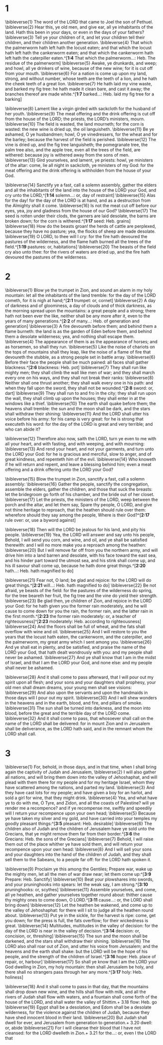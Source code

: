 # 1 
\bibleverse{1} The word of the LORD that came to Joel the son of Pethuel. \bibleverse{2} Hear this, ye old men, and give ear, all ye inhabitants of the land. Hath this been in your days, or even in the days of your fathers? \bibleverse{3} Tell ye your children of it, and let your children tell their children, and their children another generation. \bibleverse{4} That which the palmerworm hath left hath the locust eaten; and that which the locust hath left hath the cankerworm eaten; and that which the cankerworm hath left hath the caterpiller eaten.^[**1:4** That which the palmerworm…: Heb. The residue of the palmerworm] \bibleverse{5} Awake, ye drunkards, and weep; and howl, all ye drinkers of wine, because of the new wine; for it is cut off from your mouth. \bibleverse{6} For a nation is come up upon my land, strong, and without number, whose teeth are the teeth of a lion, and he hath the cheek teeth of a great lion. \bibleverse{7} He hath laid my vine waste, and barked my fig tree: he hath made it clean bare, and cast it away; the branches thereof are made white.^[**1:7** barked…: Heb. laid my fig tree for a barking] 



\bibleverse{8} Lament like a virgin girded with sackcloth for the husband of her youth. \bibleverse{9} The meat offering and the drink offering is cut off from the house of the LORD; the priests, the LORD’s ministers, mourn. \bibleverse{10} The field is wasted, the land mourneth; for the corn is wasted: the new wine is dried up, the oil languisheth. \bibleverse{11} Be ye ashamed, O ye husbandmen; howl, O ye vinedressers, for the wheat and for the barley; because the harvest of the field is perished. \bibleverse{12} The vine is dried up, and the fig tree languisheth; the pomegranate tree, the palm tree also, and the apple tree, even all the trees of the field, are withered: because joy is withered away from the sons of men. \bibleverse{13} Gird yourselves, and lament, ye priests: howl, ye ministers of the altar: come, lie all night in sackcloth, ye ministers of my God: for the meat offering and the drink offering is withholden from the house of your God. 

\bibleverse{14} Sanctify ye a fast, call a solemn assembly, gather the elders and all the inhabitants of the land into the house of the LORD your God, and cry unto the LORD,^[**1:14** solemn…: or, day of restraint] \bibleverse{15} Alas for the day! for the day of the LORD is at hand, and as a destruction from the Almighty shall it come. \bibleverse{16} Is not the meat cut off before our eyes, yea, joy and gladness from the house of our God? \bibleverse{17} The seed is rotten under their clods, the garners are laid desolate, the barns are broken down; for the corn is withered.^[**1:17** seed: Heb. grains] \bibleverse{18} How do the beasts groan! the herds of cattle are perplexed, because they have no pasture; yea, the flocks of sheep are made desolate. \bibleverse{19} O LORD, to thee will I cry: for the fire hath devoured the pastures of the wilderness, and the flame hath burned all the trees of the field.^[**1:19** pastures: or, habitations] \bibleverse{20} The beasts of the field cry also unto thee: for the rivers of waters are dried up, and the fire hath devoured the pastures of the wilderness.


 

# 2 
\bibleverse{1} Blow ye the trumpet in Zion, and sound an alarm in my holy mountain: let all the inhabitants of the land tremble: for the day of the LORD cometh, for it is nigh at hand;^[**2:1** trumpet: or, cornet] \bibleverse{2} A day of darkness and of gloominess, a day of clouds and of thick darkness, as the morning spread upon the mountains: a great people and a strong; there hath not been ever the like, neither shall be any more after it, even to the years of many generations.^[**2:2** of many…: Heb. of generation and generation] \bibleverse{3} A fire devoureth before them; and behind them a flame burneth: the land is as the garden of Eden before them, and behind them a desolate wilderness; yea, and nothing shall escape them. \bibleverse{4} The appearance of them is as the appearance of horses; and as horsemen, so shall they run. \bibleverse{5} Like the noise of chariots on the tops of mountains shall they leap, like the noise of a flame of fire that devoureth the stubble, as a strong people set in battle array. \bibleverse{6} Before their face the people shall be much pained: all faces shall gather blackness.^[**2:6** blackness: Heb. pot] \bibleverse{7} They shall run like mighty men; they shall climb the wall like men of war; and they shall march every one on his ways, and they shall not break their ranks: \bibleverse{8} Neither shall one thrust another; they shall walk every one in his path: and when they fall upon the sword, they shall not be wounded.^[**2:8** sword: or, dart] \bibleverse{9} They shall run to and fro in the city; they shall run upon the wall, they shall climb up upon the houses; they shall enter in at the windows like a thief. \bibleverse{10} The earth shall quake before them; the heavens shall tremble: the sun and the moon shall be dark, and the stars shall withdraw their shining: \bibleverse{11} And the LORD shall utter his voice before his army: for his camp is very great: for he is strong that executeth his word: for the day of the LORD is great and very terrible; and who can abide it? 





\bibleverse{12} Therefore also now, saith the LORD, turn ye even to me with all your heart, and with fasting, and with weeping, and with mourning: \bibleverse{13} And rend your heart, and not your garments, and turn unto the LORD your God: for he is gracious and merciful, slow to anger, and of great kindness, and repenteth him of the evil. \bibleverse{14} Who knoweth if he will return and repent, and leave a blessing behind him; even a meat offering and a drink offering unto the LORD your God? 

\bibleverse{15} Blow the trumpet in Zion, sanctify a fast, call a solemn assembly: \bibleverse{16} Gather the people, sanctify the congregation, assemble the elders, gather the children, and those that suck the breasts: let the bridegroom go forth of his chamber, and the bride out of her closet. \bibleverse{17} Let the priests, the ministers of the LORD, weep between the porch and the altar, and let them say, Spare thy people, O LORD, and give not thine heritage to reproach, that the heathen should rule over them: wherefore should they say among the people, Where is their God?^[**2:17** rule over: or, use a byword against] 


\bibleverse{18} Then will the LORD be jealous for his land, and pity his people. \bibleverse{19} Yea, the LORD will answer and say unto his people, Behold, I will send you corn, and wine, and oil, and ye shall be satisfied therewith: and I will no more make you a reproach among the heathen: \bibleverse{20} But I will remove far off from you the northern army, and will drive him into a land barren and desolate, with his face toward the east sea, and his hinder part toward the utmost sea, and his stink shall come up, and his ill savour shall come up, because he hath done great things.^[**2:20** hath…: Heb. hath magnified to do] 


\bibleverse{21} Fear not, O land; be glad and rejoice: for the LORD will do great things.^[**2:21** will…: Heb. hath magnified to do] \bibleverse{22} Be not afraid, ye beasts of the field: for the pastures of the wilderness do spring, for the tree beareth her fruit, the fig tree and the vine do yield their strength. \bibleverse{23} Be glad then, ye children of Zion, and rejoice in the LORD your God: for he hath given you the former rain moderately, and he will cause to come down for you the rain, the former rain, and the latter rain in the first month.^[**2:23** the former rain moderately: or, a teacher of righteousness]^[**2:23** moderately: Heb. according to righteousness] \bibleverse{24} And the floors shall be full of wheat, and the fats shall overflow with wine and oil. \bibleverse{25} And I will restore to you the years that the locust hath eaten, the cankerworm, and the caterpiller, and the palmerworm, my great army which I sent among you. \bibleverse{26} And ye shall eat in plenty, and be satisfied, and praise the name of the LORD your God, that hath dealt wondrously with you: and my people shall never be ashamed. \bibleverse{27} And ye shall know that I am in the midst of Israel, and that I am the LORD your God, and none else: and my people shall never be ashamed. 




\bibleverse{28} And it shall come to pass afterward, that I will pour out my spirit upon all flesh; and your sons and your daughters shall prophesy, your old men shall dream dreams, your young men shall see visions: \bibleverse{29} And also upon the servants and upon the handmaids in those days will I pour out my spirit. \bibleverse{30} And I will shew wonders in the heavens and in the earth, blood, and fire, and pillars of smoke. \bibleverse{31} The sun shall be turned into darkness, and the moon into blood, before the great and the terrible day of the LORD come. \bibleverse{32} And it shall come to pass, that whosoever shall call on the name of the LORD shall be delivered: for in mount Zion and in Jerusalem shall be deliverance, as the LORD hath said, and in the remnant whom the LORD shall call. 

# 3 
\bibleverse{1} For, behold, in those days, and in that time, when I shall bring again the captivity of Judah and Jerusalem, \bibleverse{2} I will also gather all nations, and will bring them down into the valley of Jehoshaphat, and will plead with them there for my people and for my heritage Israel, whom they have scattered among the nations, and parted my land. \bibleverse{3} And they have cast lots for my people; and have given a boy for an harlot, and sold a girl for wine, that they might drink. \bibleverse{4} Yea, and what have ye to do with me, O Tyre, and Zidon, and all the coasts of Palestine? will ye render me a recompence? and if ye recompense me, swiftly and speedily will I return your recompence upon your own head; \bibleverse{5} Because ye have taken my silver and my gold, and have carried into your temples my goodly pleasant things:^[**3:5** pleasant: Heb. desirable] \bibleverse{6} The children also of Judah and the children of Jerusalem have ye sold unto the Grecians, that ye might remove them far from their border.^[**3:6** the Grecians: Heb. the sons of the Grecians] \bibleverse{7} Behold, I will raise them out of the place whither ye have sold them, and will return your recompence upon your own head: \bibleverse{8} And I will sell your sons and your daughters into the hand of the children of Judah, and they shall sell them to the Sabeans, to a people far off: for the LORD hath spoken it. 



\bibleverse{9} Proclaim ye this among the Gentiles; Prepare war, wake up the mighty men, let all the men of war draw near; let them come up:^[**3:9** Prepare: Heb. Sanctify] \bibleverse{10} Beat your plowshares into swords, and your pruninghooks into spears: let the weak say, I am strong.^[**3:10** pruninghooks: or, scythes] \bibleverse{11} Assemble yourselves, and come, all ye heathen, and gather yourselves together round about: thither cause thy mighty ones to come down, O LORD.^[**3:11** cause…: or, the LORD shall bring down] \bibleverse{12} Let the heathen be wakened, and come up to the valley of Jehoshaphat: for there will I sit to judge all the heathen round about. \bibleverse{13} Put ye in the sickle, for the harvest is ripe: come, get you down; for the press is full, the fats overflow; for their wickedness is great. \bibleverse{14} Multitudes, multitudes in the valley of decision: for the day of the LORD is near in the valley of decision.^[**3:14** decision: or, concision, or, threshing] \bibleverse{15} The sun and the moon shall be darkened, and the stars shall withdraw their shining. \bibleverse{16} The LORD also shall roar out of Zion, and utter his voice from Jerusalem; and the heavens and the earth shall shake: but the LORD will be the hope of his people, and the strength of the children of Israel.^[**3:16** hope: Heb. place of repair, or, harbour] \bibleverse{17} So shall ye know that I am the LORD your God dwelling in Zion, my holy mountain: then shall Jerusalem be holy, and there shall no strangers pass through her any more.^[**3:17** holy: Heb. holiness] 







\bibleverse{18} And it shall come to pass in that day, that the mountains shall drop down new wine, and the hills shall flow with milk, and all the rivers of Judah shall flow with waters, and a fountain shall come forth of the house of the LORD, and shall water the valley of Shittim.+ 3.18 flow: Heb. go \bibleverse{19} Egypt shall be a desolation, and Edom shall be a desolate wilderness, for the violence against the children of Judah, because they have shed innocent blood in their land. \bibleverse{20} But Judah shall dwell for ever, and Jerusalem from generation to generation.+ 3.20 dwell: or, abide \bibleverse{21} For I will cleanse their blood that I have not cleansed: for the LORD dwelleth in Zion.+ 3.21 for the…: or, even I the LORD that 